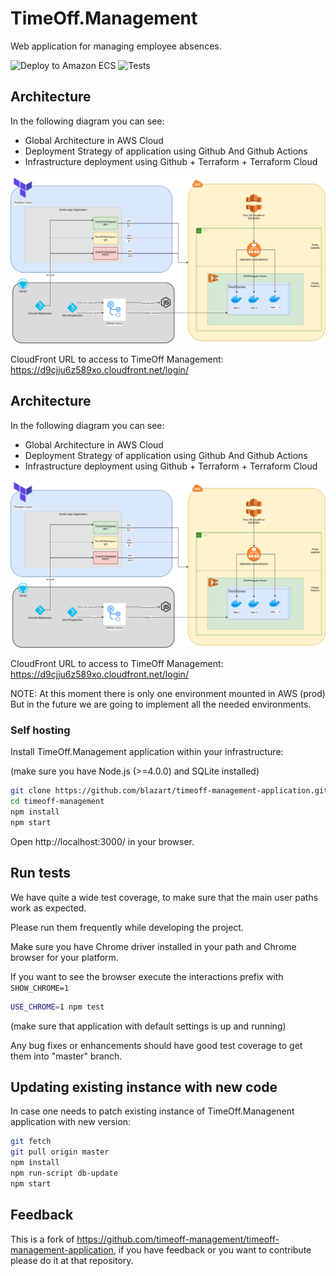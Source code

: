 
# TimeOff.Management

Web application for managing employee absences.

![Deploy to Amazon ECS](https://github.com/blazart/timeoff-management-application/workflows/Deploy%20to%20Amazon%20ECS/badge.svg)
![Tests](https://github.com/blazart/timeoff-management-application/workflows/Node.js%20CI/badge.svg)
## Architecture

In the following diagram you can see:
 
 * Global Architecture in AWS Cloud
 * Deployment Strategy of application using Github And Github Actions
 * Infrastructure deployment using Github + Terraform + Terraform Cloud   


![Architecture](time-off-infrastructure.png)

CloudFront URL to access to TimeOff Management:  https://d9cjju6z589xo.cloudfront.net/login/

## Architecture

In the following diagram you can see:
 
 * Global Architecture in AWS Cloud
 * Deployment Strategy of application using Github And Github Actions
 * Infrastructure deployment using Github + Terraform + Terraform Cloud   


![Architecture](time-off-infrastructure.png)

CloudFront URL to access to TimeOff Management:  https://d9cjju6z589xo.cloudfront.net/login/

NOTE: At this moment there is only one environment mounted in AWS (prod) But in the future we are going to implement all the needed environments. 

### Self hosting

Install TimeOff.Management application within your infrastructure:

(make sure you have Node.js (>=4.0.0) and SQLite installed)

```bash
git clone https://github.com/blazart/timeoff-management-application.git timeoff-management
cd timeoff-management
npm install
npm start
```
Open http://localhost:3000/ in your browser.

## Run tests

We have quite a wide test coverage, to make sure that the main user paths work as expected.

Please run them frequently while developing the project.

Make sure you have Chrome driver installed in your path and Chrome browser for your platform.

If you want to see the browser execute the interactions prefix with `SHOW_CHROME=1`

```bash
USE_CHROME=1 npm test
```

(make sure that application with default settings is up and running)

Any bug fixes or enhancements should have good test coverage to get them into "master" branch.

## Updating existing instance with new code

In case one needs to patch existing instance of TimeOff.Managenent application with new version:

```bash
git fetch
git pull origin master
npm install
npm run-script db-update
npm start
```

## Feedback

This is a fork of https://github.com/timeoff-management/timeoff-management-application, if you have feedback or you want to contribute please do it at that repository. 

